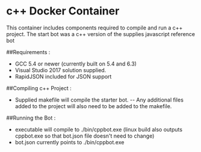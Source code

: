 # c++ Docker Container

This container includes components required to compile and run a c++ project. The start bot was a c++ version of the supplies javascript reference bot

##Requirements :

- GCC 5.4 or newer (currently built on 5.4 and 6.3)
- Visual Studio 2017 solution supplied.
- RapidJSON included for JSON support


##Compiling c++ Project :

- Supplied makefile will compile the starter bot. 
-- Any additional files added to the project will also need to be added to the makefile.


##Running the Bot :
- executable will compile to ./bin/cppbot.exe (linux build also outputs cppbot.exe so that bot.json file doesn't need to change)
- bot.json currently points to ./bin/cppbot.exe